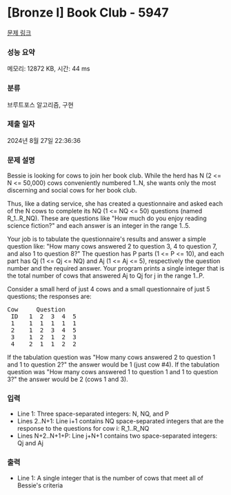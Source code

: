 # [Bronze I] Book Club - 5947 

[문제 링크](https://www.acmicpc.net/problem/5947) 

### 성능 요약

메모리: 12872 KB, 시간: 44 ms

### 분류

브루트포스 알고리즘, 구현

### 제출 일자

2024년 8월 27일 22:36:36

### 문제 설명

<p>Bessie is looking for cows to join her book club. While the herd has N (2 <= N <= 50,000) cows conveniently numbered 1..N, she wants only the most discerning and social cows for her book club.</p>

<p>Thus, like a dating service, she has created a questionnaire and asked each of the N cows to complete its NQ (1 <= NQ <= 50) questions (named R_1..R_NQ). These are questions like "How much do you enjoy reading science fiction?" and each answer is an integer in the range 1..5.</p>

<p>Your job is to tabulate the questionnaire's results and answer a simple question like: "How many cows answered 2 to question 3, 4 to question 7, and also 1 to question 8?"  The question has P parts (1 <= P <= 10), and each part has Qj (1 <= Qj <= NQ) and Aj (1 <= Aj <= 5), respectively the question number and the required answer. Your program prints a single integer that is the total number of cows that answered Aj to Qj for j in the range 1..P.</p>

<p>Consider a small herd of just 4 cows and a small questionnaire of just 5 questions; the responses are:</p>

<pre>Cow     Question
 ID   1  2  3  4  5
 1    1  1  1  1  1
 2    1  2  3  4  5
 3    1  2  1  2  3
 4    2  1  1  2  2</pre>

<p>If the tabulation question was "How many cows answered 2 to question 1 and 1 to question 2?" the answer would be 1 (just cow #4). If the tabulation question was "How many cows answered 1 to question 1 and 1 to question 3?" the answer would be 2 (cows 1 and 3).</p>

### 입력 

 <ul>
	<li>Line 1: Three space-separated integers: N, NQ, and P</li>
	<li>Lines 2..N+1: Line i+1 contains NQ space-separated integers that are the response to the questions for cow i: R_1..R_NQ</li>
	<li>Lines N+2..N+1+P: Line j+N+1 contains two space-separated integers: Qj and Aj</li>
</ul>

<p> </p>

### 출력 

 <ul>
	<li>Line 1: A single integer that is the number of cows that meet all of Bessie's criteria​</li>
</ul>

